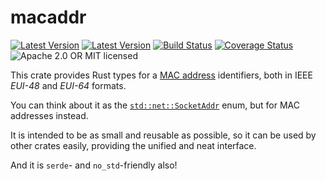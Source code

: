 # macaddr

[![Latest Version](https://img.shields.io/crates/v/macaddr.svg)](https://crates.io/crates/macaddr)
[![Latest Version](https://docs.rs/macaddr/badge.svg)](https://docs.rs/macaddr)
[![Build Status](https://travis-ci.org/svartalf/rust-macaddr.svg?branch=master)](https://travis-ci.org/svartalf/rust-macaddr)
[![Coverage Status](https://coveralls.io/repos/github/svartalf/rust-macaddr/badge.svg?branch=master)](https://coveralls.io/github/svartalf/rust-macaddr?branch=master)
![Apache 2.0 OR MIT licensed](https://img.shields.io/badge/license-Apache2.0%2FMIT-blue.svg)

This crate provides Rust types for a [MAC address](https://en.wikipedia.org/wiki/MAC_address)
identifiers, both in IEEE *EUI-48* and *EUI-64* formats.

You can think about it as the [`std::net::SocketAddr`](https://doc.rust-lang.org/std/net/enum.SocketAddr.html)
enum, but for MAC addresses instead.

It is intended to be as small and reusable as possible,
so it can be used by other crates easily,
providing the unified and neat interface.

And it is `serde`- and `no_std`-friendly also!
